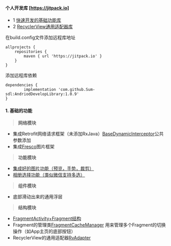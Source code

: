 
#### 个人开发库 [https://jitpack.io]

- 1 [快速开发的基础功能库](https://github.com/Sum-sdl/AndriodDevelopLibrary)
- 2 [RecyclerView通用适配器库](https://github.com/Sum-sdl/RvAdapter)

 在build.config文件添加远程库地址

	allprojects {
		repositories {
			maven { url 'https://jitpack.io' }
		}
	}

添加远程库依赖

	dependencies {
	        implementation 'com.github.Sum-sdl:AndriodDevelopLibrary:1.0.9'
	}


#### 1. 基础的功能

> **网络模块**
>
-  集成Retrofit网络请求框架（未添加RxJava）[BaseDynamicInterceptor](https://github.com/Sum-sdl/AndriodDevelopLibrary/blob/master/library/src/main/java/com/sum/library/net/token/BaseDynamicInterceptor.java)公共参数添加
-  集成[Fresco](https://www.fresco-cn.org/docs/scaling.html#_)图片框架

> **功能模块**
>
- [集成好的图片功能（预览，手势，裁剪）](https://github.com/Sum-sdl/AndriodDevelopLibrary/blob/master/library/src/main/java/com/sum/library/ui/image/AppImageUtils.java)
- [相册选择功能（类似微信支持多选）](https://github.com/Sum-sdl/AndriodDevelopLibrary/blob/master/library/src/main/java/com/sum/library/ui/image/AppImageUtils.java)

> **组件模块**
>
- 底部滑动出来的通用浮层

> **结构模块**
>
- [FragmentActivity+Fragment结构](https://github.com/Sum-sdl/AndriodDevelopLibrary/blob/master/library/src/main/java/com/sum/library/app/sum/LifeFragmentActivity.java)
- Fragment的管理类[FragmentCacheManager](https://github.com/Sum-sdl/AndriodDevelopLibrary/blob/master/library/src/main/java/com/sum/library/framework/FragmentCacheManager.java)
用来管理多个Fragment的切换操作（如App主页的底部按钮）
- RecyclerView的通用适配器[RvAdapter](https://github.com/Sum-sdl/RvAdapter)
